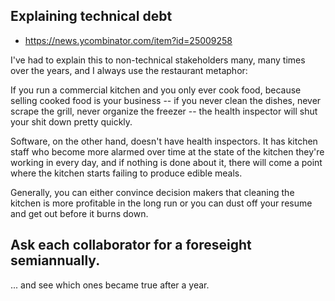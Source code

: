 ## Explaining technical debt

- https://news.ycombinator.com/item?id=25009258

I've had to explain this to non-technical stakeholders many, many times over the years, and I always use the restaurant metaphor:

If you run a commercial kitchen and you only ever cook food, because selling cooked food is your business -- if you never clean the dishes, never scrape the grill, never organize the freezer -- the health inspector will shut your shit down pretty quickly.

Software, on the other hand, doesn't have health inspectors. It has kitchen staff who become more alarmed over time at the state of the kitchen they're working in every day, and if nothing is done about it, there will come a point where the kitchen starts failing to produce edible meals.

Generally, you can either convince decision makers that cleaning the kitchen is more profitable in the long run or you can dust off your resume and get out before it burns down. 

## Ask each collaborator for a foreseight semiannually.

... and see which ones became true after a year.
